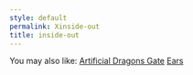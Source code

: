 ```yaml
---
style: default
permalink: Xinside-out
title: inside-out
---
```

You may also like:
[Artificial Dragons Gate](http://scp-wiki.net/artificial-dragons-gate)
[Ears](http://scp-wiki.net/ears)